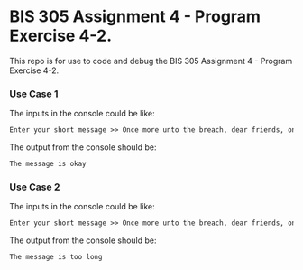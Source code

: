 # BIS 305 Assignment 4 - Program Exercise 4-2.

This repo is for use to code and debug the BIS 305 Assignment 4 - Program Exercise 4-2.

### Use Case 1

The inputs in the console could be like:
```html
Enter your short message >> Once more unto the breach, dear friends, once more
```

The output from the console should be:
```html
The message is okay
```

### Use Case 2

The inputs in the console could be like:
```html
Enter your short message >> Once more unto the breach, dear friends, once more; Or close the wall up with our English dead. In peace there's nothing so becomes a man As modest stillness and humility: But when the blast of war blows in our ears, Then imitate the action of the tiger;
```

The output from the console should be:
```html
The message is too long
```
